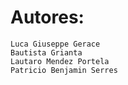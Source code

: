 Autores: 
=============
```
Luca Giuseppe Gerace
Bautista Grianta
Lautaro Mendez Portela
Patricio Benjamin Serres
```
